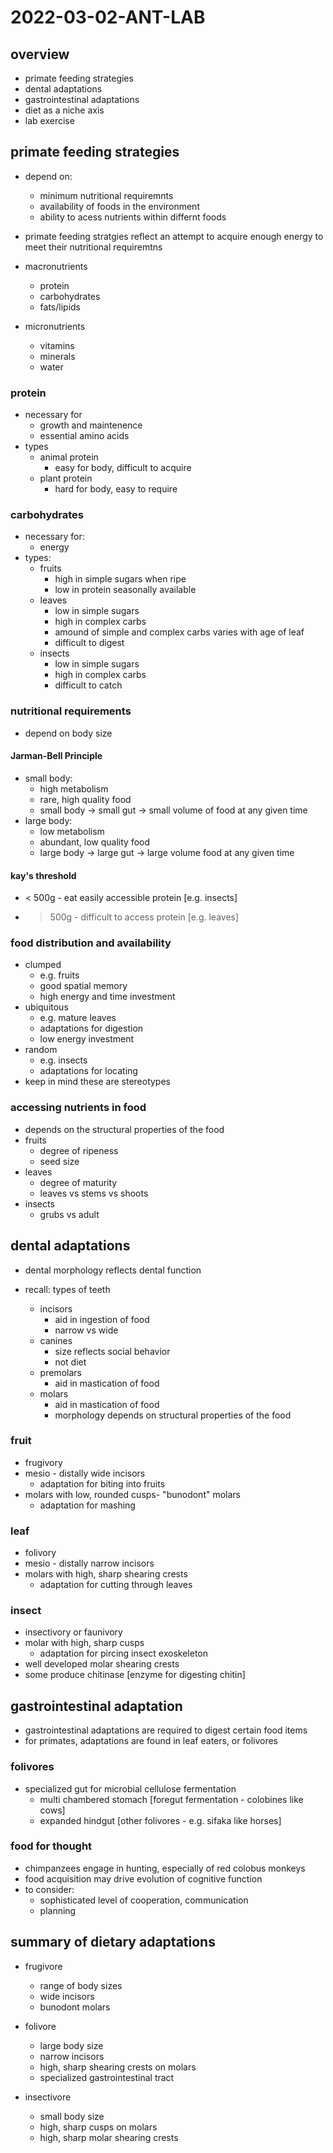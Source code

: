 # 2022-03-02-ANT-LAB
## overview
- primate feeding strategies
- dental adaptations
- gastrointestinal adaptations
- diet as a niche axis
- lab exercise

## primate feeding strategies 
- depend on: 
  - minimum nutritional requiremnts
  - availability of foods in the environment
  - ability to acess nutrients within differnt foods 

- primate feeding stratgies reflect an attempt to acquire enough energy to meet their nutritional requiremtns
- macronutrients
  - protein
  - carbohydrates
  - fats/lipids
- micronutrients
  - vitamins
  - minerals
  - water

### protein 
- necessary for 
  - growth and maintenence
  - essential amino acids
- types
  - animal protein 
    - easy for body, difficult to acquire 
  - plant protein
    - hard for body, easy to require

### carbohydrates
- necessary for: 
  - energy 
- types: 
  - fruits
    - high in simple sugars when ripe
	- low in protein
	seasonally available
  - leaves
    - low in simple sugars
	- high in complex carbs 
	- amound of simple and complex carbs varies with age of leaf
	- difficult to digest
  - insects
    - low in simple sugars 
	- high in complex carbs 
	- difficult to catch

### nutritional requirements
- depend on body size

#### Jarman-Bell Principle
- small body: 
  - high metabolism
  - rare, high quality food 
  - small body -> small gut -> small volume of food at any given time
- large body: 
  - low metabolism 
  - abundant, low quality food 
  - large body -> large gut -> large volume food at any given time 

#### kay's threshold
- < 500g - eat easily accessible protein [e.g. insects]
- > 500g - difficult to access protein [e.g. leaves]

### food distribution and availability
- clumped
  - e.g. fruits 
  - good spatial memory
  - high energy and time investment
- ubiquitous
  - e.g. mature leaves 
  - adaptations for digestion
  - low energy investment 
- random 
  - e.g. insects 
  - adaptations for locating
- keep in mind these are stereotypes 

### accessing nutrients in food 
- depends on the structural properties of the food 
- fruits 
  - degree of ripeness
  - seed size 
- leaves
  - degree of maturity
  - leaves vs stems vs shoots
- insects 
  - grubs vs adult 

## dental adaptations
- dental morphology reflects dental function

- recall: types of teeth 
  - incisors
    - aid in ingestion of food
	- narrow vs wide
  - canines
    - size reflects social behavior
	- not diet 
  - premolars
    - aid in mastication of food 
  - molars
    - aid in mastication of food 
	- morphology depends on structural properties of the food 

### fruit 
- frugivory
- mesio - distally wide incisors 
  - adaptation for biting into fruits 
- molars with low, rounded cusps- "bunodont" molars 
  - adaptation for mashing

### leaf 
- folivory
- mesio - distally narrow incisors 
- molars with high, sharp shearing crests
  - adaptation for cutting through leaves 

### insect 
- insectivory or faunivory
- molar with high, sharp cusps 
  - adaptation for pircing insect exoskeleton
- well developed molar shearing crests
- some produce chitinase [enzyme for digesting chitin]

## gastrointestinal adaptation 
- gastrointestinal adaptations are required to digest certain food items
- for primates, adaptations are found in leaf eaters, or folivores

### folivores 
- specialized gut for microbial cellulose fermentation
  - multi chambered stomach [foregut fermentation - colobines like cows]
  - expanded hindgut [other folivores - e.g. sifaka like horses]
### food for thought
- chimpanzees engage in hunting, especially of red colobus monkeys
- food acquisition may drive evolution of cognitive function 
- to consider: 
  - sophisticated level of cooperation, communication
  - planning
## summary of dietary adaptations 

- frugivore
  - range of body sizes
  - wide incisors
  - bunodont molars 

- folivore 
  - large body size 
  - narrow incisors 
  - high, sharp shearing crests on molars
  - specialized gastrointestinal tract

- insectivore
  - small body size 
  - high, sharp cusps on molars 
  - high, sharp molar shearing crests 



